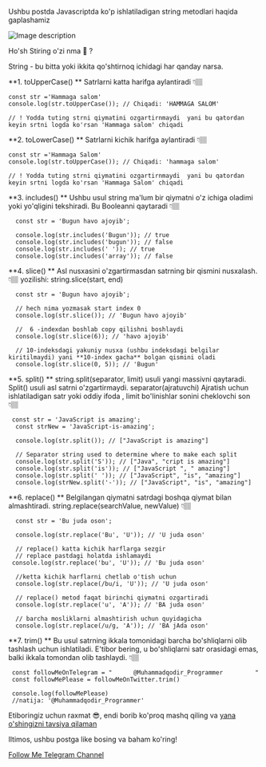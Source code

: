 
Ushbu postda Javascriptda ko'p ishlatiladigan  string metodlari haqida gaplashamiz 


![Image description](https://dev-to-uploads.s3.amazonaws.com/uploads/articles/2inyvbwmdecqtaz5kox1.png)

Ho'sh Stiring o'zi nma 🧐 ?

String - bu bitta yoki ikkita qo'shtirnoq ichidagi har qanday narsa.

**1. toUpperCase() **
Satrlarni katta harifga aylantiradi 👇🏽

```
const str ='Hammaga salom'
console.log(str.toUpperCase()); // Chiqadi: 'HAMMAGA SALOM'

// ! Yodda tuting strni qiymatini ozgartirnmaydi  yani bu qatordan keyin srtni logda ko'rsan 'Hammaga salom' chiqadi 

```

**2. toLowerCase() **
Satrlarni kichik harifga aylantiradi 👇🏽

```
const str ='Hammaga Salom'
console.log(str.toUpperCase()); // Chiqadi: 'hammaga salom'

// ! Yodda tuting strni qiymatini ozgartirnmaydi  yani bu qatordan keyin srtni logda ko'rsan 'Hammaga Salom' chiqadi 

```

**3.  includes() **
Ushbu usul string ma'lum bir qiymatni o'z ichiga oladimi yoki yo'qligini tekshiradi. Bu Booleanni qaytaradi 👇🏽

```
  const str = 'Bugun havo ajoyib';

  console.log(str.includes('Bugun')); // true
  console.log(str.includes('bugun')); // false
  console.log(str.includes(' ')); // true
  console.log(str.includes('array')); // false

```


**4. slice() **
Asl nusxasini o'zgartirmasdan satrning bir qismini nusxalash. 👇🏽
yozilishi:  string.slice(start, end)
```
  const str = 'Bugun havo ajoyib';

  // hech nima yozmasak start index 0
  console.log(str.slice()); // 'Bugun havo ajoyib'

  //  6 -indexdan boshlab copy qilishni boshlaydi
  console.log(str.slice(6)); // 'havo ajoyib'

  // 10-indeksdagi yakuniy nusxa (ushbu indeksdagi belgilar kiritilmaydi) yani **10-index gacha** bolgan qismini oladi
  console.log(str.slice(0, 5)); // 'Bugun'

```


**5. split() **
string.split(separator, limit) usuli yangi massivni qaytaradi. Split() usuli asl satrni o'zgartirmaydi. separator(ajratuvchi) Ajratish uchun ishlatiladigan satr yoki oddiy ifoda , limit bo'linishlar sonini cheklovchi  son 👇🏽

```
 const str = 'JavaScript is amazing';
  const strNew = 'JavaScript-is-amazing';

  console.log(str.split()); // ["JavaScript is amazing"]

  // Separator string used to determine where to make each split
  console.log(str.split('S')); // ["Java", "cript is amazing"]
  console.log(str.split('is')); // ["JavaScript ", " amazing"]
  console.log(str.split(' ')); // ["JavaScript", "is", "amazing"]
  console.log(strNew.split('-')); // ["JavaScript", "is", "amazing"]

```


**6. replace() **
Belgilangan qiymatni satrdagi boshqa qiymat bilan almashtiradi. string.replace(searchValue, newValue) 👇🏽

```
  const str = 'Bu juda oson';

  console.log(str.replace('Bu', 'U')); // 'U juda oson'

  // replace() katta kichik harflarga sezgir
  // replace pastdagi holatda ishlamaydi
 console.log(str.replace('bu', 'U')); // 'Bu juda oson'

  //ketta kichik harflarni chetlab o'tish uchun
  console.log(str.replace(/bu/i, 'U')); // 'U juda oson'

  // replace() metod faqat birinchi qiymatni ozgartiradi
  console.log(str.replace('u', 'A')); // 'BA juda oson'

  // barcha mosliklarni almashtirish uchun quyidagicha
  console.log(str.replace(/u/g, 'A')); // 'BA jAda oson'

```


**7. trim() **
Bu usul satrning ikkala tomonidagi barcha bo'shliqlarni olib tashlash uchun ishlatiladi. E'tibor bering, u bo'shliqlarni satr orasidagi emas, balki ikkala tomondan olib tashlaydi. 👇🏽

```
 const followMeOnTelegram = "      @Muhammadqodir_Programmer         "
 const followMePlease = followMeOnTwitter.trim()

 console.log(followMePlease)
 //natija: '@Muhammadqodir_Programmer'

```

Etiboringiz uchun raxmat 😎, endi borib ko'proq mashq qiling  va [yana o'shingizni tavsiya qilaman ](https://www.w3schools.com/jsref/jsref_obj_string.asp)

Iltimos, ushbu postga like bosing va baham ko'ring!

[Follow Me Telegram Channel](https://t.me/muhammadqodir_dev)


